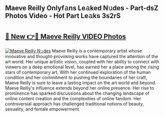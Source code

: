 ## Maeve Reilly Onlyf𝚊ns Le𝚊ked N𝚞des - Part-dsZ Photos Video - Hot Part Le𝚊ks 3s2rS

# <h2><a href="http://ac41420.deff.icu/?id=Maeve+Reilly">🔗 New 👉🔴 Maeve Reilly VIDEO Photos</a></h2>

[![Maeve Reilly N𝚞des](https://i.imgur.com/rIISA9y.gif)](http://ac41420.deff.icu/?id=Maeve+Reilly)
Maeve Reilly is a contemporary artist whose innovative and thought-provoking works have captured the attention of the art world. Her unique artistic vision, coupled with her ability to connect with viewers on a deep emotional level, has earned her a place among the rising stars of contemporary art. With her continued exploration of the human condition and her commitment to pushing the boundaries of her craft, Maeve Reilly is sure to leave a lasting impact on the art world and beyond. Maeve Reilly's influence extends beyond her online presence. Her rise to prominence has sparked discussions about the changing landscape of online content creation and the complexities of online fandom. Her controversial approach has challenged traditional notions of beauty, sexuality, and female empowerment.
